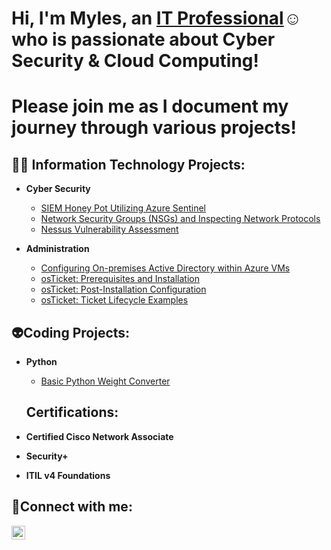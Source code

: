 <h1>Hi, I'm Myles, an <a href="https://www.linkedin.com/in/myles-robbins-250537234/">IT Professional</a>☺ who is passionate about Cyber Security & Cloud Computing! </h1>
<h1>Please join me as I document my journey through various projects!</h1>

<h2>👨‍💻 Information Technology Projects:</h2>

- <b>Cyber Security</b>
  - [SIEM Honey Pot Utilizing Azure Sentinel](https://github.com/robbinsm8107/SIEM_Project)
  - [Network Security Groups (NSGs) and Inspecting Network Protocols](https://github.com/robbinsm8107/azure-network-protocols)
  - [Nessus Vulnerability Assessment](https://github.com/robbinsm8107/Nessus)
    
- <b>Administration</b>
  - [Configuring On-premises Active Directory within Azure VMs](https://github.com/robbinsm8107/configure-ad)
  - [osTicket: Prerequisites and Installation](https://github.com/robbinsm8107/osticket-prereqs)
  - [osTicket: Post-Installation Configuration](https://github.com/robbinsm8107/post-install-config)
  - [osTicket: Ticket Lifecycle Examples](https://github.com/robbinsm8107/ticket-lifecycle)
 
<h2>👽Coding Projects:</h2>

- <b>Python </b>
  - [Basic Python Weight Converter](https://github.com/robbinsm8107/Python0)
 
   <h2>Certifications:</h2>

- <b>Certified Cisco Network Associate</b>
- <b>Security+</b>
- <b>ITIL v4 Foundations</b>

<h2>🤳Connect with me:</h2>

[<img align="left" alt="Myles | LinkedIn" width="22px" src="https://cdn.jsdelivr.net/npm/simple-icons@v3/icons/linkedin.svg" />][linkedin]

[linkedin]: https://www.linkedin.com/in/myles-robbins-250537234/




